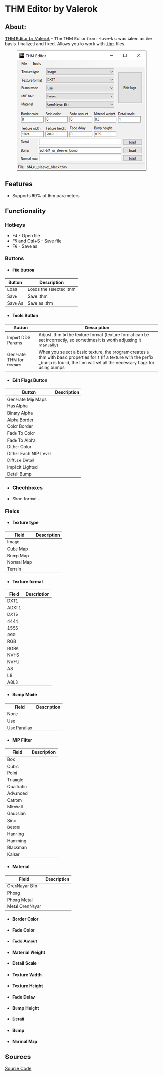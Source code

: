 # THM Editor by Valerok

## About:
[THM Editor by Valerok](https://github.com/VaIeroK/THM-Editor) - The THM Editor from i-love-kfc was taken as the basis, finalized and fixed. Allows you to work with [.thm](../../main-folders-and-files/file-formats/thm.md) files.

<div style="text-align: center;">

![thm-editor](modding-tools-images/thm-editor-by-valerok.png)

</div>

## Features

- Supports 99% of thm parameters

## Functionality

### Hotkeys

- F4 - Open file
- F5 and Ctrl+S - Save file
- F6 - Save as

### Buttons

- #### File Button

| Button | Description |
---|---|
| Load | Loads the selected .thm |
| Save | Save .thm |
| Save As | Save as .thm |

- #### Tools Button

| Button | Description |
---|---|
| Import DDS Params | Adjust .thm to the texture format (texture format can be set incorrectly, so sometimes it is worth adjusting it manually) |
| Generate THM for texture | When you select a basic texture, the program creates a thm with basic properties for it (if a texture with the prefix _bump is found, the thm will set all the necessary flags for using bumps) |

- #### Edit Flags Button

| Button | Description |
---|---|
| Generate Mip Maps |  |
| Has Alpha |  |
| Binary Alpha |  |
| Alpha Border |  |
| Color Border |  |
| Fade To Color |  |
| Fade To Alpha |  |
| Dither Color |  |
| Dither Each MIP Level |  |
| Diffuse Detail |  |
| Implicit Lighted |  |
| Detail Bump |  |

- ### Chechboxes

- Shoc format - 

### Fields

- #### Texture type

| Field | Description |
---|---|
| Image |  |
| Cube Map |  |
| Bump Map |  |
| Normal Map |  |
| Terrain |  |

- #### Texture format

| Field | Description |
---|---|
| DXT1 |  |
| ADXT1 |  |
| DXT5 |  |
| 4444 |  |
| 1555 |  |
| 565 |  |
| RGB |  |
| RGBA |  |
| NVHS |  |
| NVHU |  |
| A8 |  |
| L8 |  |
| A8L8 |  |

- #### Bump Mode

| Field | Description |
---|---|
| None |  |
| Use |  |
| Use Parallax |  |

- #### MIP Filter

| Field | Description |
---|---|
| Box |  |
| Cubic |  |
| Point |  |
| Triangle |  |
| Quadratic |  |
| Advanced |  |
| Catrom |  |
| Mitchell |  |
| Gaussian |  |
| Sinc |  |
| Bessel |  |
| Hanning |  |
| Hamming |  |
| Blackman |  |
| Kaiser |  |

- #### Material

| Field | Description |
---|---|
| OrenNayar Blin |  |
| Phong |  |
| Phong Metal |  |
| Metal OrenNayar |  |

- #### Border Color


- #### Fade Color


- #### Fade Amout


- #### Material Weight


- #### Detail Scale


- #### Texture Width


- #### Texture Height


- #### Fade Delay


- #### Bump Height

- #### Detail

- #### Bump

- #### Narmal Map

## Sources
[Source Code](https://github.com/VaIeroK/THM-Editor)